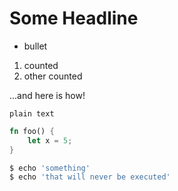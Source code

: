 # Some Headline

* bullet

1. counted
1. other counted

...and here is how!

````
plain text
````

````rust
fn foo() {
    let x = 5;
}
````

````bash
$ echo 'something'
$ echo 'that will never be executed'
````